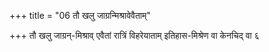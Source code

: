 +++
title = "06 तौ खलु जाग्रन्मिश्रावेवैताम्"

+++
तौ खलु जाग्रन्-मिश्राव् एवैतां रात्रिं विहरेयाताम् इतिहास-मिश्रेण वा केनचिद् वा ६